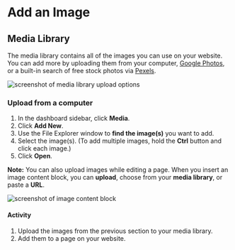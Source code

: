 # Add an Image

## Media Library
The media library contains all of the images you can use on your website. You can add more by uploading them from your computer, [Google Photos](https://www.google.com/photos/about/), or a built-in search of free stock photos via [Pexels](https://www.pexels.com/).

<img src="{{site.baseurl}}/img/wordpress/media-library-upload-options.png" alt="screenshot of media library upload options">

### Upload from a computer
1. In the dashboard sidebar, click **Media**.
1. Click **Add New**.
1. Use the File Explorer window to **find the image(s)** you want to add.
1. Select the image(s). (To add multiple images, hold the **Ctrl** button and click each image.)
1. Click **Open**.

**Note:** You can also upload images while editing a page. When you insert an image content block, you can **upload**, choose from your **media library**, or paste a **URL**.

<img src="{{site.baseurl}}/img/wordpress/image-content-block.png" alt="screenshot of image content block">

#### Activity
1. Upload the images from the previous section to your media library.
1. Add them to a page on your website.
